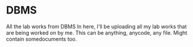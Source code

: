 # DBMS
All the lab works from DBMS
In here, I'll be uploading all my lab works that are being worked on by me.
This can be anything, anycode, any file.
Might contain somedocuments too.
